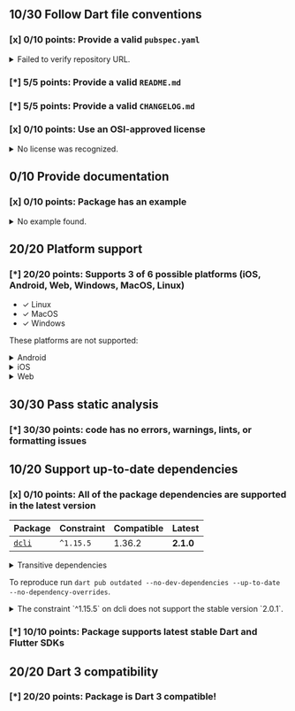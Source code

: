 ## 10/30 Follow Dart file conventions

### [x] 0/10 points: Provide a valid `pubspec.yaml`

<details>
<summary>
Failed to verify repository URL.
</summary>

Please provide a valid [`repository`](https://dart.dev/tools/pub/pubspec#repository) URL in `pubspec.yaml`, such that:

 * `repository` can be cloned,
 * a clone of the repository contains a `pubspec.yaml`, which:,
    * contains `name: onepub`,
    * contains a `version` property, and,
    * does not contain a `publish_to` property.

`pubspec.yaml` from the repository URL missmatch: expected `https://github.com/noojee/onepub.dev` but got `https://github.com/onepub-dev/onepub`.
</details>

### [*] 5/5 points: Provide a valid `README.md`


### [*] 5/5 points: Provide a valid `CHANGELOG.md`


### [x] 0/10 points: Use an OSI-approved license

<details>
<summary>
No license was recognized.
</summary>

Consider using an [OSI-approved license](https://opensource.org/licenses) in the `LICENSE` file to make it more accessible to the community.
</details>

## 0/10 Provide documentation

### [x] 0/10 points: Package has an example

<details>
<summary>
No example found.
</summary>

See [package layout](https://dart.dev/tools/pub/package-layout#examples) guidelines on how to add an example.
</details>

## 20/20 Platform support

### [*] 20/20 points: Supports 3 of 6 possible platforms (iOS, Android, Web, **Windows**, **MacOS**, **Linux**)

* ✓ Linux
* ✓ MacOS
* ✓ Windows

These platforms are not supported:

<details>
<summary>
Android
</summary>

Cannot assign Android automatically to a binary only package.
</details>
<details>
<summary>
iOS
</summary>

Cannot assign iOS automatically to a binary only package.
</details>
<details>
<summary>
Web
</summary>

Cannot assign Web automatically to a binary only package.
</details>

## 30/30 Pass static analysis

### [*] 30/30 points: code has no errors, warnings, lints, or formatting issues


## 10/20 Support up-to-date dependencies

### [x] 0/10 points: All of the package dependencies are supported in the latest version

|Package|Constraint|Compatible|Latest|
|:-|:-|:-|:-|
|[`dcli`]|`^1.15.5`|1.36.2|**2.1.0**|

<details><summary>Transitive dependencies</summary>

|Package|Constraint|Compatible|Latest|
|:-|:-|:-|:-|
|[`archive`]|-|3.3.7|3.3.7|
|[`args`]|-|2.4.1|2.4.1|
|[`async`]|-|2.11.0|2.11.0|
|[`basic_utils`]|-|3.9.4|5.5.4|
|[`boolean_selector`]|-|2.1.1|2.1.1|
|[`characters`]|-|1.3.0|1.3.0|
|[`chunked_stream`]|-|1.4.2|1.4.2|
|[`circular_buffer`]|-|0.11.0|0.11.0|
|[`clock`]|-|1.1.1|1.1.1|
|[`collection`]|-|1.17.1|1.17.1|
|[`convert`]|-|3.1.1|3.1.1|
|[`crypto`]|-|3.0.3|3.0.3|
|[`csv`]|-|5.0.2|5.0.2|
|[`dart_console2`]|-|2.0.1|2.0.1|
|[`dcli_core`]|-|1.36.2|2.1.0|
|[`equatable`]|-|2.0.5|2.0.5|
|[`ffi`]|-|2.0.2|2.0.2|
|[`file`]|-|6.1.4|6.1.4|
|[`file_utils`]|-|1.0.1|1.0.1|
|[`functional_data`]|-|1.0.0|1.0.0|
|[`glob`]|-|2.1.1|2.1.1|
|[`globbing`]|-|1.0.0|1.0.0|
|[`http`]|-|0.13.6|0.13.6|
|[`http_parser`]|-|4.0.2|4.0.2|
|[`ini`]|-|2.1.0|2.1.0|
|[`intl`]|-|0.17.0|0.18.1|
|[`js`]|-|0.6.7|0.6.7|
|[`json2yaml`]|-|3.0.1|3.0.1|
|[`json_annotation`]|-|4.8.1|4.8.1|
|[`logging`]|-|1.1.1|1.1.1|
|[`matcher`]|-|0.12.15|0.12.16|
|[`meta`]|-|1.9.1|1.9.1|
|[`mime`]|-|1.0.4|1.0.4|
|[`path`]|-|1.8.3|1.8.3|
|[`pointycastle`]|-|3.7.3|3.7.3|
|[`posix`]|-|4.1.0|4.1.0|
|[`pub_semver`]|-|2.1.4|2.1.4|
|[`pubspec2`]|-|2.4.2|2.4.2|
|[`pubspec_lock`]|-|3.0.2|3.0.2|
|[`quiver`]|-|3.2.1|3.2.1|
|[`random_string`]|-|2.3.1|2.3.1|
|[`scope`]|-|3.0.0|3.0.0|
|[`settings_yaml`]|-|4.0.1|5.0.0|
|[`source_span`]|-|1.10.0|1.10.0|
|[`stack_trace`]|-|1.11.0|1.11.0|
|[`stacktrace_impl`]|-|2.3.0|2.3.0|
|[`stream_channel`]|-|2.1.1|2.1.1|
|[`string_scanner`]|-|1.2.0|1.2.0|
|[`sum_types`]|-|0.3.5|0.3.5|
|[`system_info2`]|-|2.0.4|3.0.2|
|[`term_glyph`]|-|1.2.1|1.2.1|
|[`test_api`]|-|0.5.2|0.5.2|
|[`typed_data`]|-|1.3.2|1.3.2|
|[`uuid`]|-|3.0.7|3.0.7|
|[`validators2`]|-|3.0.0|4.0.0|
|[`vin_decoder`]|-|0.2.1-nullsafety|0.2.1-nullsafety|
|[`win32`]|-|3.1.4|5.0.0|
|[`yaml`]|-|3.1.2|3.1.2|
</details>

To reproduce run `dart pub outdated --no-dev-dependencies --up-to-date --no-dependency-overrides`.

[`dcli`]: https://pub.dev/packages/dcli
[`archive`]: https://pub.dev/packages/archive
[`args`]: https://pub.dev/packages/args
[`async`]: https://pub.dev/packages/async
[`basic_utils`]: https://pub.dev/packages/basic_utils
[`boolean_selector`]: https://pub.dev/packages/boolean_selector
[`characters`]: https://pub.dev/packages/characters
[`chunked_stream`]: https://pub.dev/packages/chunked_stream
[`circular_buffer`]: https://pub.dev/packages/circular_buffer
[`clock`]: https://pub.dev/packages/clock
[`collection`]: https://pub.dev/packages/collection
[`convert`]: https://pub.dev/packages/convert
[`crypto`]: https://pub.dev/packages/crypto
[`csv`]: https://pub.dev/packages/csv
[`dart_console2`]: https://pub.dev/packages/dart_console2
[`dcli_core`]: https://pub.dev/packages/dcli_core
[`equatable`]: https://pub.dev/packages/equatable
[`ffi`]: https://pub.dev/packages/ffi
[`file`]: https://pub.dev/packages/file
[`file_utils`]: https://pub.dev/packages/file_utils
[`functional_data`]: https://pub.dev/packages/functional_data
[`glob`]: https://pub.dev/packages/glob
[`globbing`]: https://pub.dev/packages/globbing
[`http`]: https://pub.dev/packages/http
[`http_parser`]: https://pub.dev/packages/http_parser
[`ini`]: https://pub.dev/packages/ini
[`intl`]: https://pub.dev/packages/intl
[`js`]: https://pub.dev/packages/js
[`json2yaml`]: https://pub.dev/packages/json2yaml
[`json_annotation`]: https://pub.dev/packages/json_annotation
[`logging`]: https://pub.dev/packages/logging
[`matcher`]: https://pub.dev/packages/matcher
[`meta`]: https://pub.dev/packages/meta
[`mime`]: https://pub.dev/packages/mime
[`path`]: https://pub.dev/packages/path
[`pointycastle`]: https://pub.dev/packages/pointycastle
[`posix`]: https://pub.dev/packages/posix
[`pub_semver`]: https://pub.dev/packages/pub_semver
[`pubspec2`]: https://pub.dev/packages/pubspec2
[`pubspec_lock`]: https://pub.dev/packages/pubspec_lock
[`quiver`]: https://pub.dev/packages/quiver
[`random_string`]: https://pub.dev/packages/random_string
[`scope`]: https://pub.dev/packages/scope
[`settings_yaml`]: https://pub.dev/packages/settings_yaml
[`source_span`]: https://pub.dev/packages/source_span
[`stack_trace`]: https://pub.dev/packages/stack_trace
[`stacktrace_impl`]: https://pub.dev/packages/stacktrace_impl
[`stream_channel`]: https://pub.dev/packages/stream_channel
[`string_scanner`]: https://pub.dev/packages/string_scanner
[`sum_types`]: https://pub.dev/packages/sum_types
[`system_info2`]: https://pub.dev/packages/system_info2
[`term_glyph`]: https://pub.dev/packages/term_glyph
[`test_api`]: https://pub.dev/packages/test_api
[`typed_data`]: https://pub.dev/packages/typed_data
[`uuid`]: https://pub.dev/packages/uuid
[`validators2`]: https://pub.dev/packages/validators2
[`vin_decoder`]: https://pub.dev/packages/vin_decoder
[`win32`]: https://pub.dev/packages/win32
[`yaml`]: https://pub.dev/packages/yaml

<details>
<summary>
The constraint `^1.15.5` on dcli does not support the stable version `2.0.1`.
</summary>

Try running `dart pub upgrade --major-versions dcli` to update the constraint.
</details>

### [*] 10/10 points: Package supports latest stable Dart and Flutter SDKs


## 20/20 Dart 3 compatibility

### [*] 20/20 points: Package is Dart 3 compatible!
